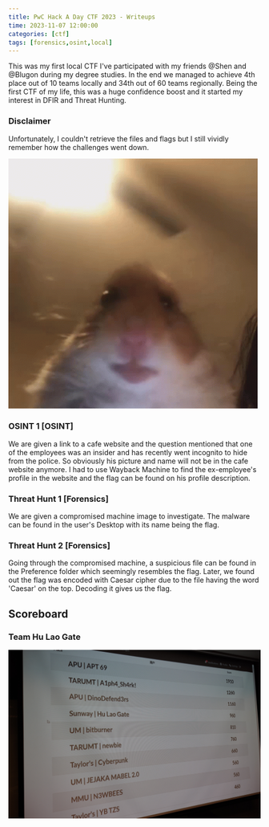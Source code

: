 ```yaml
---
title: PwC Hack A Day CTF 2023 - Writeups
time: 2023-11-07 12:00:00
categories: [ctf]
tags: [forensics,osint,local]
---
```


This was my first local CTF I've participated with my friends @Shen and @Blugon during my degree studies. In the end we managed to achieve 4th place out of 10 teams locally and 34th out of 60 teams regionally. Being the first CTF of my life, this was a huge confidence boost and it started my interest in DFIR and Threat Hunting.

### Disclaimer
Unfortunately, I couldn't retrieve the files and flags but I still vividly remember how the challenges went down.

![hamster-meme](/assets/posts/hackadayctf2023/hamster.gif)

### OSINT 1 [OSINT]
We are given a link to a cafe website and the question mentioned that one of the employees was an insider and has recently went incognito to hide from the police. So obviously his picture and name will not be in the cafe website anymore. I had to use Wayback Machine to find the ex-employee's profile in the website and the flag can be found on his profile description.

### Threat Hunt 1 [Forensics]
We are given a compromised machine image to investigate. The malware can be found in the user's Desktop with its name being the flag.

### Threat Hunt 2 [Forensics]
Going through the compromised machine, a suspicious file can be found in the Preference folder which seemingly resembles the flag. Later, we found out the flag was encoded with Caesar cipher due to the file having the word 'Caesar' on the top. Decoding it gives us the flag.

## Scoreboard
### Team Hu Lao Gate

![pwc](/assets/posts/hackadayctf2023/pwc.jpg)
